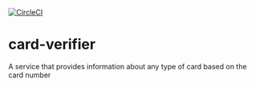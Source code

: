 [![CircleCI](https://circleci.com/gh/veezyjay/card-verifier.svg?style=svg)](https://circleci.com/gh/veezyjay/card-verifier)
# card-verifier
A service that provides information about any type of card based on the card number

